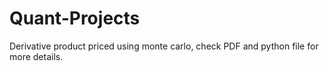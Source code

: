 # Quant-Projects

Derivative product priced using monte carlo, check PDF and python file for more details.
